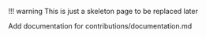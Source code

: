 !!! warning
    This is just a skeleton page to be replaced later


Add documentation for contributions/documentation.md
